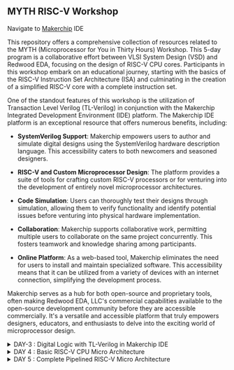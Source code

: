 ## MYTH RISC-V Workshop
Navigate to [Makerchip](https://www.makerchip.com/sandbox/)  IDE


This repository offers a comprehensive collection of resources related to the MYTH (Microprocessor for You in Thirty Hours) Workshop. This 5-day program is a collaborative effort between VLSI System Design (VSD) and Redwood EDA, focusing on the design of RISC-V CPU cores. Participants in this workshop embark on an educational journey, starting with the basics of the RISC-V Instruction Set Architecture (ISA) and culminating in the creation of a simplified RISC-V core with a complete instruction set.

One of the standout features of this workshop is the utilization of Transaction Level Verilog (TL-Verilog) in conjunction with the Makerchip Integrated Development Environment (IDE) platform. The Makerchip IDE platform is an exceptional resource that offers numerous benefits, including:

- **SystemVerilog Support**: Makerchip empowers users to author and simulate digital designs using the SystemVerilog hardware description language. This accessibility caters to both newcomers and seasoned designers.

- **RISC-V and Custom Microprocessor Design**: The platform provides a suite of tools for crafting custom RISC-V processors or for venturing into the development of entirely novel microprocessor architectures.

- **Code Simulation**: Users can thoroughly test their designs through simulation, allowing them to verify functionality and identify potential issues before venturing into physical hardware implementation.

- **Collaboration**: Makerchip supports collaborative work, permitting multiple users to collaborate on the same project concurrently. This fosters teamwork and knowledge sharing among participants.

- **Online Platform**: As a web-based tool, Makerchip eliminates the need for users to install and maintain specialized software. This accessibility means that it can be utilized from a variety of devices with an internet connection, simplifying the development process.

Makerchip serves as a hub for both open-source and proprietary tools, often making Redwood EDA, LLC's commercial capabilities available to the open-source development community before they are accessible commercially. It's a versatile and accessible platform that truly empowers designers, educators, and enthusiasts to delve into the exciting world of microprocessor design.

<details>
<summary>DAY-3 : Digital Logic with TL-Verilog in Makerchip IDE</summary>
<br>

#### Task-2 : Lab - Makerchip
To use Makerchip IDE, you need to visit makerchip website at [http://makerchip.com/](http://makerchip.com/) and launch Makerchip IDE
To access a specific example, please follow these steps:
1) **Navigate to the 'Learn' section**
2) **Click on 'Examples'**
3) **Load 'FGPA Multiplier' Example**

**B) XOR Gate**
```
$out = ! $in;
$out1 = ($in1 ^ $in2);
```
![B](https://github.com/dsingla54/dhruv_riscv/assets/139515749/c004943a-8f90-4950-919f-1efa3b23cc8d)




**C) Vectors**
```
$out[4:0] = $in1[3:0] + $in2[3:0];
```
![C](https://github.com/dsingla54/dhruv_riscv/assets/139515749/00d34687-209d-43cc-b384-5a342c2b9aa5)


**D) Mux without vector & with vectors**

```
$out = $sel ? $in1 : $in2;
```
![D](https://github.com/dsingla54/dhruv_riscv/assets/139515749/a07bc1bb-739e-4b60-b11d-3801c37dadc9)


**E) Simple Claculator**

```
$val1[31:0] = $rand1[3:0]; 
$val2[31:0] = $rand2[3:0];
$sum[31:0] = $val1 + $val2;
$diff[31:0] = $val1 - $val2;
$prod[31:0] = $val1 * $val2;
$qut[31:0] = $val1 / $val2;
$out[31:0] = $op[1] ? ($op[0] ? $qut: $prod): ($op [0] ? $diff: $sum);
```
![E](https://github.com/dsingla54/dhruv_riscv/assets/139515749/dc895ba9-ed68-49ff-9f94-f1fbdeae5cba)


#### Task-4 : Sequential logic 
```
$fib[31:0] = $reset ? 1 : (>>1$fib + >>2$fib); 
```
![F](https://github.com/dsingla54/dhruv_riscv/assets/139515749/d6bc873b-40cb-4060-b6ca-388146b76539)


**B) Up-Counter**

```
$num[2:0] = $reset ? 0 : (>>1$num + 1); 
```


![G](https://github.com/dsingla54/dhruv_riscv/assets/139515749/f9a74994-f7ed-4387-9938-02a75b23576a)


**C) Sequential Calculator**

```
$val1[31:0] = (>>1$out); 
$val2[31:0] = $rand2[3:0]; 
$sum[31:0] = $val1 + $val2;
$diff[31:0] = $val1 - $val2;
$prod[31:0] = $val1 * $val2;
$qut[31:0] = $val1 / $val2;
$out[31:0] = $op[1] ? ($op[0] ? $qut: $prod): ($op [0] ? $diff: $sum); 
```


![H](https://github.com/dsingla54/dhruv_riscv/assets/139515749/8d62ce88-b3b8-43f2-a617-15a44d9862d1)



#### Task-5 : Pipelined logic

```
`include "sqrt32.v"
|calc
      @1
         $aa_sq[31:0] = $aa[3:0] * $aa;
         $bb_sq[31:0] = $bb[3:0] * $bb;
      @2
         $cc_sq[31:0] = $aa_sq + $bb_sq;
      @3
         $cc[31:0] = sqrt($cc_sq);
```


![I](https://github.com/dsingla54/dhruv_riscv/assets/139515749/18cce82a-976c-4131-8092-5cf3210087d7)



**Pipeline Implementation**

```
|comp
      @1
         $err1 = $bad_input || $illegal_op;
      @2
         $err2 = $err1 || $over_flow;
      @3
         $err3 = $div_by_zero || $err2;
```


![J](https://github.com/dsingla54/dhruv_riscv/assets/139515749/e018173f-f70a-4e29-9c31-2cbaf9122797)



#### Task-6 : Validity
+ Easier debug
+ Cleaner design
+ Better error checking
+ Automated clock gating

**2 cycle calculator with validity**

```
|calc
      @0
         $reset = *reset;
         
      @1
         $val1 [31:0] = >>2$out [31:0];
         $val2 [31:0] = $rand2[3:0];
         
         $valid = $reset ? 1'b0 : >>1$valid + 1'b1;
         $valid_or_reset = $valid || $reset;
         
      ?$valid_or_reset
      @1
         $sum [31:0] = $val1 + $val2;
         $diff[31:0] = $val1 - $val2;
         $prod[31:0] = $val1 * $val2;
         $qut [31:0] = $val1 / $val2;
         
      @2
         $out [31:0] = $reset ? 32'b0 :
                      ($op[1:0] == 2'b00) ? $sum :
                      ($op[1:0] == 2'b01) ? $diff :
                      ($op[1:0] == 2'b10) ? $prod :
                                              $qut ;
```

![K](https://github.com/dsingla54/dhruv_riscv/assets/139515749/cc5c90db-1f07-43a8-98ef-a8c609ce4db7)



**Distance Calculator**
```
|calc
      @1
         $reset = *reset;
         
      ?$valid
         @1
            $aa_sq[31:0] = $aa[3:0] * $aa;
            $bb_sq[31:0] = $bb[3:0] * $bb;;
         @2
            $cc_sq[31:0] = $aa_sq + $bb_sq;;
         @3
            $cc[31:0] = sqrt($cc_sq);
      @4
         $total_distance[63:0] =
            $reset ? 0 :
            $valid ? >>1$total_distance + $cc :
                     >>1$total_distance;
```
![L](https://github.com/dsingla54/dhruv_riscv/assets/139515749/9d13e505-37bf-466e-ae3b-c71af2f4bbe4)


**Calulator Memory**
```
|calc
      @0
         $reset = *reset;
         
      @1
         $val1 [31:0] = >>2$out [31:0];
         $val2 [31:0] = $rand2[3:0];
         
         $valid = $reset ? 1'b0 : >>1$valid + 1'b1;
         $valid_or_reset = $valid || $reset;
         
      ?$valid_or_reset
      @1
         $sum [31:0] = $val1 + $val2;
         $diff[31:0] = $val1 - $val2;
         $prod[31:0] = $val1 * $val2;
         $qut [31:0] = $val1 / $val2;
         
      @2
         $mem[31:0] = $reset ? 32'b0 :
                      ($op[2:0] == 3'b101) ? $val1 : >>2$mem ;
         
         $out [31:0] = $reset ? 32'b0 :
                      ($op[2:0] == 3'b000) ? $sum :
                      ($op[2:0] == 3'b001) ? $diff :
                      ($op[2:0] == 3'b010) ? $prod :
                      ($op[2:0] == 3'b011) ? $qut  :
                      ($op[2:0] == 3'b100) ? >>2$mem : >>2$out ;
```


![M](https://github.com/dsingla54/dhruv_riscv/assets/139515749/caf22bf8-c235-41d4-8751-13d4387b75e5)

</details>

<details>

<summary>DAY 4 : Basic RISC-V CPU Micro Architecture</summary>
<br>

## RISC-V Architecture at a Glance

This illustrative RISC-V Architecture Block Diagram provides a holistic view of the foundational components and their intricate interplay within a computer system structured around the versatile RISC-V instruction set architecture. RISC-V stands out as a modular and adaptable framework, offering the freedom to design processors that precisely align with the demands of specific applications.

## Key Building Blocks

1. **Central Processing Unit (CPU)**
   - *Overview*: The CPU serves as the heart of the RISC-V processor, executing instructions through a series of distinct phases:
     - Instruction Fetch (IF): Retrieves instructions from memory.
     - Instruction Decode (ID): Unpacks and comprehends the fetched instructions.
     - Execution (EX): Performs intricate arithmetic and logical operations.
     - Memory (MEM): Manages the interaction with data memory.
     - Write Back (WB): Concludes the process by updating registers.

2. **Instruction Memory**
   - *Overview*: This component acts as the repository for the program's instructions, facilitating the CPU's ability to fetch and execute commands with precision.

3. **Data Memory**
   - *Overview*: Data Memory acts as the storehouse for data leveraged by the CPU during program execution, ensuring seamless data manipulation and storage.

4. **Registers**
   - *Overview*: Registers form a set of versatile storage units designated for temporary data storage and manipulation by the CPU, constituting a pivotal element in the execution of instructions.

5. **Control Unit**
   - *Overview*: The Control Unit serves as the master conductor, orchestrating control signals and harmonizing the activities of the CPU's components to ensure the precise execution of instructions.

6. **Arithmetic Logic Unit (ALU)**
   - *Overview*: The ALU serves as the computational workhorse of the processor, executing arithmetic and logical operations as dictated by the CPU's instructions.

7. **Instruction Decoder**
   - *Overview*: The Instruction Decoder interprets and deciphers instructions sourced from memory, translating them into actionable directives for the CPU to execute.

8. **Cache Memory**
   - *Overview*: Cache Memory acts as a high-speed repository for frequently accessed instructions and data, actively enhancing the system's overall performance by curtailing memory access latency.

9. **Bus Interface**
   - *Overview*: The Bus Interface adeptly facilitates the seamless transfer of data between the CPU, memory, and peripheral devices, thereby ensuring efficient communication within the system.

10. **Peripheral Devices**
    - *Overview*: Peripheral devices encompass external components such as input/output controllers, timers, and more. They establish connections with the CPU, elevating the system's functionality by enabling interaction with the external world.
For the consecutive labs, we will use the "RISC-V lab starting point code" from https://github.com/stevehoover/RISC-V_MYTH_Workshop.

Use the following links : [Link for the starter code](https://myth.makerchip.com/sandbox?code_url=https:%2F%2Fraw.githubusercontent.com%2Fstevehoover%2FRISC-V_MYTH_Workshop%2Fmaster%2Frisc-v_shell.tlv#)

#### Task-1 : Program Counter
![1](https://github.com/dsingla54/dhruv_riscv/assets/139515749/538ebaf9-7ee4-4e4c-9d2a-6739cf90752f)




#### Task-2 : Instruction Fetch

![2](https://github.com/dsingla54/dhruv_riscv/assets/139515749/630949bb-5da3-48b2-9daf-5b0ca432a489)



#### Task-3 : Instruction Decode

![3](https://github.com/dsingla54/dhruv_riscv/assets/139515749/94bc6f2b-49f6-45a0-971a-9c4794d5a346)



#### Task-4 : Instruction Decode with validity

![4](https://github.com/dsingla54/dhruv_riscv/assets/139515749/e99d0c4e-c901-46ff-abc5-a300045d5ca0)



#### Task-5 : Individual Instruction decode

![5](https://github.com/dsingla54/dhruv_riscv/assets/139515749/ae871545-330f-4c40-8f76-b4cbb30617ab)



#### Task-6 : Register File Read

![6](https://github.com/dsingla54/dhruv_riscv/assets/139515749/49b2fe71-d75a-4a60-818f-63f2fc9f85b7)



#### Task-7 : ALU

![7](https://github.com/dsingla54/dhruv_riscv/assets/139515749/38acb290-b4ad-4ffb-9949-98ad3fb64f53)



#### Task-8 : Register File Write

![8](https://github.com/dsingla54/dhruv_riscv/assets/139515749/e58daf40-d20b-4e17-acdf-41669bc1fc4b)



#### Task-9 : Branch Instructions

![9](https://github.com/dsingla54/dhruv_riscv/assets/139515749/2700a34b-e388-4a46-8bab-24767948995d)



#### Task-10 : Testbench to check functionality
![10](https://github.com/dsingla54/dhruv_riscv/assets/139515749/e5ad0afb-41f7-4f20-9561-56738021ac10)

</details>

<details>
<summary>DAY 5 : Complete Pipelined RISC-V Micro Architecture </summary>
<br>

- Pipelining helps improve the operating frequency by breaking down the micro-arch ito substages that consume lesser time.But this process intriduces some hazards and dependencies such as
  - Data Hazards
  - Structural Hazards
  - Control Hazards
  - Name Dependence
  - Anti Dependence
  - Output Dependence

 ## 3-cycle RISC-V

 - A simple pipeline approach where we divide the arch into 3 stages ie., PC, Decode to ALU, Reg write.
 - This requires a valid signal that is generated every 3 clock cylces

### Generation of 3 cycle valid signal

![image](https://github.com/dsingla54/dhruv_riscv/assets/139515749/781aab6c-a300-4b0a-b133-1780624399ed)



- There might be some invalid cycles (invalid operation when valid is on) being encountered in this proccess. SO we have to take care of them.

### 3-cycle RISC-V To take care of invalid signals

- Avoid writing into register file for invalid operations
- Avoid redirecting PC for nvalid instructions(branch)

![image](https://github.com/dsingla54/dhruv_riscv/assets/139515749/71d1a8c4-f1e7-4277-8f82-a3161e18251a)



### Introduce 5 stage pipeline 

- 5 stage pipeline : PC, Decode, Reg Rd, ALU, Reg write

## Solutions to Pipeline Hazards

1. Register file bypass

![image](https://github.com/dsingla54/dhruv_riscv/assets/139515749/f6fb6960-b14c-4352-a1db-f5583bacbdb2)



2. Correct the branch target path

![image](https://github.com/dsingla54/dhruv_riscv/assets/139515749/151870cf-39ce-42db-8a4c-fb5d5df02ed1)



3. Complete Instruction Decode


![image](https://github.com/dsingla54/dhruv_riscv/assets/139515749/2ed6bacb-225c-4b49-920e-7f3bac75c39d)


4. Complete ALU

![image](https://github.com/dsingla54/dhruv_riscv/assets/139515749/ed162772-93e0-499e-8e59-e005037ca0c4)



## Completing RISC-V CPU with final touch of Load/Store Instructions

1. Redirecting Loads


![image](https://github.com/dsingla54/dhruv_riscv/assets/139515749/6db9c874-60a6-46a2-8d2f-e977b809a6fd)


2. Load Data from Memory to register file


![image](https://github.com/dsingla54/dhruv_riscv/assets/139515749/4ca4df40-697f-4503-af40-2ac144608374)


3. Instantiate Data memory to CPU

![image](https://github.com/dsingla54/dhruv_riscv/assets/139515749/638b3928-b4b6-4c9f-b368-ffc9ae03bbc3)



4. Add loads and stores to test the program

```
m4_asm(SW r0, r10, 100)
m4_asm(LW r15, r0, 100)
```
5. Lab for jump instructions

![10](https://github.com/dsingla54/dhruv_riscv/assets/139515749/81cdb5ff-b287-4c1a-9b18-f7d0cbf69442)



</details>

